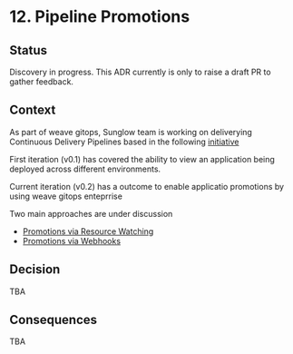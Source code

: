 # 12. Pipeline Promotions 

## Status

Discovery in progress. This ADR currently is only to raise a draft PR to gather feedback. 

## Context

As part of weave gitops, Sunglow team is working on deliverying Continuous Delivery Pipelines based in the following 
[initiative](https://www.notion.so/weaveworks/CD-Pipeline-39a6df44798c4b9fbd140f9d0df1212a)

First iteration (v0.1) has covered the ability to view an application being deployed across different environments. 

Current iteration (v0.2) has a outcome to enable applicatio promotions by using weave gitops enteprrise

Two main approaches are under discussion

- [Promotions via Resource Watching](https://github.com/weaveworks/weave-gitops-enterprise/issues/1481)
- [Promotions via Webhooks](https://github.com/weaveworks/weave-gitops-enterprise/issues/1487)


## Decision

TBA 

## Consequences

TBA